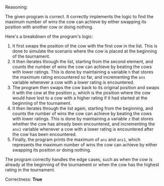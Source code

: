 Reasoning:

The given program is correct. It correctly implements the logic to find the maximum number of wins the cow can achieve by either swapping its position with another cow or doing nothing.

Here's a breakdown of the program's logic:

1. It first swaps the position of the cow with the first cow in the list. This is done to simulate the scenario where the cow is placed at the beginning of the tournament.
2. It then iterates through the list, starting from the second element, and counts the number of wins the cow can achieve by beating the cows with lower ratings. This is done by maintaining a variable `h` that stores the maximum rating encountered so far, and incrementing the `ans` variable whenever a cow with a lower rating is encountered.
3. The program then swaps the cow back to its original position and swaps it with the cow at the position `p`, which is the position where the cow would have lost to a cow with a higher rating if it had started at the beginning of the tournament.
4. It then iterates through the list again, starting from the beginning, and counts the number of wins the cow can achieve by beating the cows with lower ratings. This is done by maintaining a variable `z` that stores whether the cow has already been encountered, and incrementing the `ans1` variable whenever a cow with a lower rating is encountered after the cow has been encountered.
5. Finally, the program prints the maximum of `ans` and `ans1`, which represents the maximum number of wins the cow can achieve by either swapping its position or doing nothing.

The program correctly handles the edge cases, such as when the cow is already at the beginning of the tournament or when the cow has the highest rating in the tournament.

Correctness: **True**